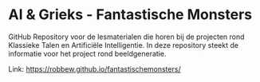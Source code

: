 # AI & Grieks - Fantastische Monsters
GitHub Repository voor de lesmaterialen die horen bij de projecten rond Klassieke Talen en Artificiële Intelligentie. In deze repository steekt de informatie voor het project rond beeldgeneratie. 

Link: https://robbew.github.io/fantastischemonsters/
